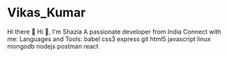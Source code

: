 # Vikas_Kumar
Hi there 👋
Hi 👋, I'm Shazia
A passionate developer from India
Connect with me:
Languages and Tools:
babel css3 express git html5 javascript linux mongodb nodejs postman react
